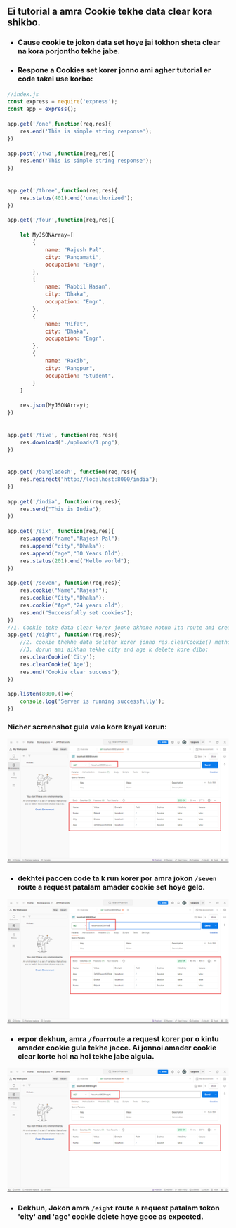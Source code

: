 ## Ei tutorial a amra Cookie tekhe data clear kora shikbo.
- ### Cause cookie te jokon data set hoye jai tokhon sheta clear na kora porjontho tekhe jabe.
- ### Respone a Cookies set korer jonno ami agher tutorial er code takei use korbo:
```javascript
//index.js 
const express = require('express');
const app = express();

app.get('/one',function(req,res){
    res.end('This is simple string response');
})

app.post('/two',function(req,res){
    res.end('This is simple string response');
})


app.get('/three',function(req,res){
    res.status(401).end('unauthorized');  
})

app.get('/four',function(req,res){
   
    let MyJSONArray=[
        {
            name: "Rajesh Pal",
            city: "Rangamati",
            occupation: "Engr",
        },
        {
            name: "Rabbil Hasan",
            city: "Dhaka",
            occupation: "Engr",
        },
        {
            name: "Rifat",
            city: "Dhaka",
            occupation: "Engr",
        },
        {
            name: "Rakib",
            city: "Rangpur",
            occupation: "Student",
        }
    ]

    res.json(MyJSONArray); 
})


app.get('/five', function(req,res){
    res.download("./uploads/1.png");  
})


app.get('/bangladesh', function(req,res){
    res.redirect("http://localhost:8000/india");
})

app.get('/india', function(req,res){
    res.send("This is India");
})

app.get('/six', function(req,res){ 
    res.append("name","Rajesh Pal");
    res.append("city","Dhaka");
    res.append("age","30 Years Old");
    res.status(201).end("Hello world");
})

app.get('/seven', function(req,res){ 
    res.cookie("Name","Rajesh");
    res.cookie("City","Dhaka");
    res.cookie("Age","24 years old");
    res.end("Successfully set cookies");
})
//1. Cookie teke data clear korer jonno akhane notun 1ta route ami create kore nicci.
app.get('/eight', function(req,res){ 
    //2. cookie thekhe data deleter korer jonno res.clearCookie() method k call korte hobe. Method tar moddhe apni property ta k clear korte chan sheta diye dite hobe.
    //3. dorun ami aikhan tekhe city and age k delete kore dibo:
    res.clearCookie('City');
    res.clearCookie('Age');
    res.end("Cookie clear success");
})

app.listen(8000,()=>{
    console.log('Server is running successfully');
})
```
### Nicher screenshot gula valo kore keyal korun:
![](./images/1.png)
- ### dekhtei paccen code ta k run korer por amra jokon `/seven` route a request patalam amader cookie set hoye gelo.
![](./images/2.png)
- ### erpor dekhun, amra `/four`route a request korer por o kintu amader cookie gula tekhe jacce. Ai jonnoi amader cookie clear korte hoi na hoi tekhe jabe aigula.
![](./images/3.png)
- ### Dekhun, Jokon amra `/eight` route a request patalam tokon 'city' and 'age' cookie delete hoye gece as expected.
